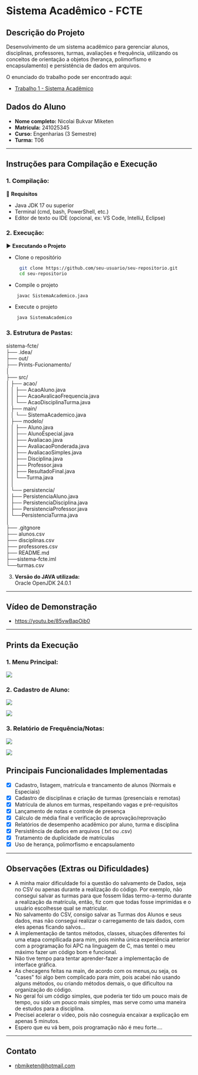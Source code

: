 # Sistema Acadêmico - FCTE

## Descrição do Projeto

Desenvolvimento de um sistema acadêmico para gerenciar alunos, disciplinas, professores, turmas, avaliações e frequência, utilizando os conceitos de orientação a objetos (herança, polimorfismo e encapsulamento) e persistência de dados em arquivos.

O enunciado do trabalho pode ser encontrado aqui:
- [Trabalho 1 - Sistema Acadêmico](https://github.com/lboaventura25/OO-T06_2025.1_UnB_FCTE/blob/main/trabalhos/ep1/README.md)

## Dados do Aluno

- **Nome completo:** Nicolai Bukvar Miketen
- **Matrícula:** 241025345
- **Curso:** Engenharias (3 Semestre)
- **Turma:** T06

---

## Instruções para Compilação e Execução

### 1. **Compilação:**  

   📁 **Requisitos**
   - Java JDK 17 ou superior  
   - Terminal (cmd, bash, PowerShell, etc.)  
   - Editor de texto ou IDE (opcional, ex: VS Code, IntelliJ, Eclipse)


### 2. **Execução:**  
▶️ **Executando o Projeto**

- Clone o repositório
``` bash
     git clone https://github.com/seu-usuario/seu-repositorio.git  
     cd seu-repositorio
```
- Compile o projeto
```bash
    javac SistemaAcademico.java 
```
- Execute o projeto
```bash
    java SistemaAcademico 
```

### 3. **Estrutura de Pastas:**  
sistema-fcte/  
├── .idea/  
├── out/  
├── Prints-Fucionamento/                    
│     
├── src/                     
│   ├── acao/   
│   │   ├── AcaoAluno.java   
│   │   ├── AcaoAvalicaoFrequencia.java  
│   │   └── AcaoDisciplinaTurma.java  
│   ├── main/  
│   │   └── SistemaAcademico.java   
│   ├── modelo/  
│   │   ├── Aluno.java  
│   │   ├── AlunoEspecial.java  
│   │   ├── Avaliacao.java  
│   │   ├── AvaliacaoPonderada.java  
│   │   ├── AvaliacaoSimples.java  
│   │   ├── Disciplina.java  
│   │   ├── Professor.java  
│   │   ├── ResultadoFinal.java  
│   │   └──Turma.java  
│   │     
│   └── persistencia/   
│       ├── PersistenciaAluno.java  
│       ├── PersistenciaDisciplina.java  
│       ├── PersistenciaProfessor.java  
│       └──PersistenciaTurma.java  
│   
├── .gitgnore                  
├── alunos.csv        
├── disciplinas.csv              
├── professores.csv  
├── README.md  
├──sistema-fcte.iml  
└──turmas.csv  
   
3. **Versão do JAVA utilizada:**  
Oracle OpenJDK 24.0.1

---

## Vídeo de Demonstração

- https://youtu.be/85vwBapOib0

---

## Prints da Execução

### 1. Menu Principal: 
   ![](Prints-Funcionamento/PrintMenuPrincipal.png)

### 2. Cadastro de Aluno:
   ![](Prints-Funcionamento/PrintCadastroAluno.png)

   ![](Prints-Funcionamento/PrintCadastroAlunoComMatricula.png)

### 3. Relatório de Frequência/Notas: 
   ![](Prints-Funcionamento/PrintFrequenciaNotas.png)

   ![](Prints-Funcionamento/PrintFrequenciaNotas2.png)


## Principais Funcionalidades Implementadas

- [x] Cadastro, listagem, matrícula e trancamento de alunos (Normais e Especiais)
- [X] Cadastro de disciplinas e criação de turmas (presenciais e remotas)
- [X] Matrícula de alunos em turmas, respeitando vagas e pré-requisitos
- [X] Lançamento de notas e controle de presença
- [X] Cálculo de média final e verificação de aprovação/reprovação
- [X] Relatórios de desempenho acadêmico por aluno, turma e disciplina
- [X] Persistência de dados em arquivos (.txt ou .csv)
- [X] Tratamento de duplicidade de matrículas
- [X] Uso de herança, polimorfismo e encapsulamento

---

## Observações (Extras ou Dificuldades)

- A minha maior dificuldade foi a questão do salvamento de Dados, seja no CSV ou apenas durante a realização do código. Por exemplo, não consegui salvar as turmas para que fossem lidas termo-a-termo durante a realização da matrícula, então, fiz  com que todas fosse imprimidas e o usuário escolhesse qual se matricular.
- No salvamento do CSV, consigo salvar as Turmas dos Alunos e seus dados, mas não consegui realizar o carregamento de tais dados, com eles apenas ficando salvos...
- A implementação de tantos métodos, classes, situações diferentes foi uma etapa compllicada para mim, pois minha única experiência anterior com a programação foi APC na linguagem de C, mas tentei o meu máximo fazer um código bom e funcional.
- Não tive tempo para tentar aprender-fazer a implementação de interface gráfica.
- As checagens feitas na main, de acordo com os menus,ou seja, os "cases" foi algo bem complicado para mim, pois acabei não usando alguns métodos, ou criando métodos demais, o que dificultou na organização do código.
- No geral foi um código simples, que poderia ter tido um pouco mais de tempo, ou sido um pouco mais simples, mas serve como uma maneira de estudos para a disciplina.
- Precisei acelerar o vídeo, pois não cosneguia encaixar a explicação em apenas 5 minutos.
- Espero que eu vá bem, pois programação não é meu forte....

---

## Contato

- nbmiketen@hotmail.com
